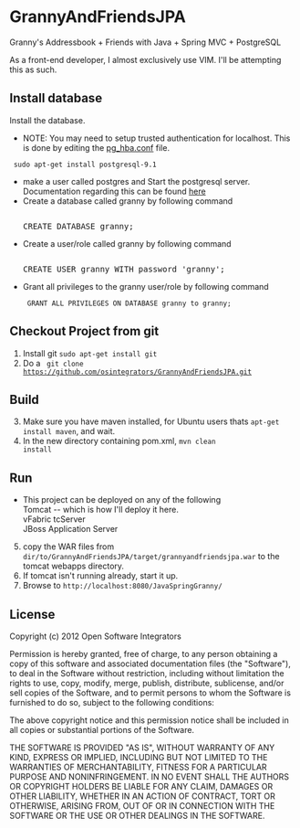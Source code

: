 GrannyAndFriendsJPA
================

Granny's Addressbook + Friends with Java + Spring MVC + PostgreSQL


As a front-end developer, I almost exclusively use VIM.  I'll be attempting this as such.


Install database
----------------
Install the database.
* NOTE: You may need to setup trusted authentication for localhost. This is done by editing the [pg_hba.conf](http://www.postgresql.org/docs/devel/static/auth-pg-hba-conf.html) file.
<pre><code> sudo apt-get install postgresql-9.1</code></pre>
* make a user called postgres and Start the postgresql server. Documentation regarding this can be found [here](http://www.postgresql.org/docs/9.1/static/server-start.html)
* Create a database called granny by following command <pre><code> </code>CREATE DATABASE granny;</pre>
* Create a user/role called granny by following command <pre><code> </code>CREATE USER granny WITH password 'granny';</pre>
* Grant all privileges to the granny user/role by following command <pre><code> GRANT ALL PRIVILEGES ON DATABASE granny to granny; </code></pre>

Checkout Project from git
-------------------------
1. Install git  <code>sudo apt-get install git</code>
2. Do a <code> git clone https://github.com/osintegrators/GrannyAndFriendsJPA.git </code>

Build
-----
3. Make sure you have maven installed, for Ubuntu users thats <code>apt-get install maven</code>, and wait.
4. In the new directory containing pom.xml, <code>mvn clean install</code>

Run
---
* This project can be deployed on any of the following
<br> Tomcat -- which is how I'll deploy it here.
<br> vFabric tcServer
<br> JBoss Application Server
5. copy the WAR files from <code>dir/to/GrannyAndFriendsJPA/target/grannyandfriendsjpa.war</code> to the tomcat webapps directory.
9. If tomcat isn't running already, start it up.
11. Browse to <code>http://localhost:8080/JavaSpringGranny/</code>

License
--------

Copyright (c) 2012 Open Software Integrators

Permission is hereby granted, free of charge, to any person obtaining a copy of this software and associated documentation files (the "Software"), to deal in the Software without restriction, including without limitation the rights to use, copy, modify, merge, publish, distribute, sublicense, and/or sell copies of the Software, and to permit persons to whom the Software is furnished to do so, subject to the following conditions:

The above copyright notice and this permission notice shall be included in all copies or substantial portions of the Software.

THE SOFTWARE IS PROVIDED "AS IS", WITHOUT WARRANTY OF ANY KIND, EXPRESS OR IMPLIED, INCLUDING BUT NOT LIMITED TO THE WARRANTIES OF MERCHANTABILITY, FITNESS FOR A PARTICULAR PURPOSE AND NONINFRINGEMENT. IN NO EVENT SHALL THE AUTHORS OR COPYRIGHT HOLDERS BE LIABLE FOR ANY CLAIM, DAMAGES OR OTHER LIABILITY, WHETHER IN AN ACTION OF CONTRACT, TORT OR OTHERWISE, ARISING FROM, OUT OF OR IN CONNECTION WITH THE SOFTWARE OR THE USE OR OTHER DEALINGS IN THE SOFTWARE.

